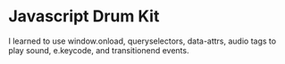 # Javascript Drum Kit

I learned to use window.onload, queryselectors, data-attrs, audio tags to play
sound, e.keycode, and transitionend events.

